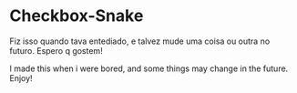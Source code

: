 # Checkbox-Snake

Fiz isso quando tava entediado, e talvez mude uma coisa ou outra no futuro. Espero q gostem!

I made this when i were bored, and some things may change in the future. Enjoy!
